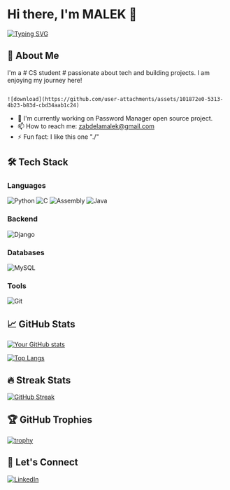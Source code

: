# Hi there, I'm MALEK 👋

[![Typing SVG](https://readme-typing-svg.herokuapp.com?font=Fira+Code&pause=1000&color=00F718&width=435&lines=Passionate+Developer;Computer+Science+Student;Tech+Enthusiast)](https://git.io/typing-svg)

## 🚀 About Me
I'm a # CS student # passionate about tech and building projects. I am enjoying my journey here!  

<!-- ![Bitcoin Coding GIF](https://github.com/user-attachments/assets/fdb356ee-eec9-4ecd-a3c0-62e85173b036) -->

                                                                          ![download](https://github.com/user-attachments/assets/101872e0-5313-4b23-b83d-cbd34aab1c24)
- 🔭 I'm currently working on Password Manager open source project.        
- 📫 How to reach me: zabdelamalek@gmail.com
- ⚡ Fun fact: I like this one "./"



## 🛠 Tech Stack

### Languages
![Python](https://img.shields.io/badge/-Python-3776AB?style=flat-square&logo=python&logoColor=white)
![C](https://img.shields.io/badge/-C-A8B9CC?style=flat-square&logo=c&logoColor=white)
![Assembly](https://img.shields.io/badge/-Assembly-6E4C13?style=flat-square&logo=assemblyscript&logoColor=white)
![Java](https://img.shields.io/badge/-Java-007396?style=flat-square&logo=java&logoColor=white)

### Backend
![Django](https://img.shields.io/badge/-Django-092E20?style=flat-square&logo=django&logoColor=white)

### Databases
![MySQL](https://img.shields.io/badge/-MySQL-4479A1?style=flat-square&logo=mysql&logoColor=white)

### Tools
![Git](https://img.shields.io/badge/-Git-F05032?style=flat-square&logo=git&logoColor=white)

## 📈 GitHub Stats

[![Your GitHub stats](https://github-readme-stats.vercel.app/api?username=Malekio&show_icons=true&theme=radical)](https://github.com/Malekio)

[![Top Langs](https://github-readme-stats.vercel.app/api/top-langs/?username=Malekio&layout=compact&theme=radical)](https://github.com/Malekio)

## 🔥 Streak Stats

[![GitHub Streak](https://streak-stats.demolab.com/?user=Malekio&theme=radical)](https://git.io/streak-stats)

## 🏆 GitHub Trophies

[![trophy](https://github-profile-trophy.vercel.app/?username=Malekio&theme=radical&row=1)](https://github.com/ryo-ma/github-profile-trophy)

## 🤝 Let's Connect

[![LinkedIn](https://img.shields.io/badge/-LinkedIn-0A66C2?style=flat-square&logo=linkedin&logoColor=white)](https://linkedin.com/in/)
